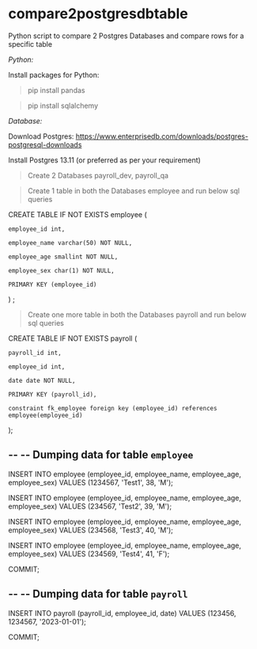 # compare2postgresdbtable
Python script to compare 2 Postgres Databases and compare rows for a specific table

*Python:*

Install packages for Python:
> pip install pandas

> pip install sqlalchemy

*Database:*

Download Postgres: https://www.enterprisedb.com/downloads/postgres-postgresql-downloads

Install Postgres 13.11 (or preferred as per your requirement)

> Create 2 Databases
> payroll_dev, payroll_qa

> Create 1 table in both the Databases
> employee and run below sql queries

CREATE TABLE IF NOT EXISTS employee ( 

	employee_id int, 
 
	employee_name varchar(50) NOT NULL, 
 
	employee_age smallint NOT NULL, 
 
	employee_sex char(1) NOT NULL, 
 
	PRIMARY KEY (employee_id) 
 
) ;

> Create one more table in both the Databases
> payroll and run below sql queries

CREATE TABLE IF NOT EXISTS payroll ( 

	payroll_id int, 
 
	employee_id int, 
 
	date date NOT NULL, 
 
	PRIMARY KEY (payroll_id), 
 
	constraint fk_employee foreign key (employee_id) references employee(employee_id)
 
);

--
-- Dumping data for table `employee`
--

INSERT INTO employee (employee_id, employee_name, employee_age, employee_sex) VALUES (1234567, 'Test1', 38, 'M');

INSERT INTO employee (employee_id, employee_name, employee_age, employee_sex) VALUES (234567, 'Test2', 39, 'M');

INSERT INTO employee (employee_id, employee_name, employee_age, employee_sex) VALUES (234568, 'Test3', 40, 'M');

INSERT INTO employee (employee_id, employee_name, employee_age, employee_sex) VALUES (234569, 'Test4', 41, 'F'); 

COMMIT;

--
-- Dumping data for table `payroll`
--

INSERT INTO payroll (payroll_id, employee_id, date) VALUES (123456, 1234567, '2023-01-01'); 

COMMIT;
